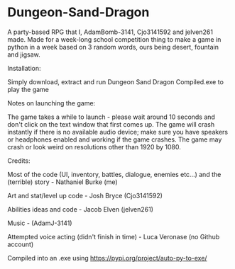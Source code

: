 # Dungeon-Sand-Dragon

A party-based RPG that I, AdamBomb-3141, Cjo3141592 and jelven261 made.
Made for a week-long school competition thing to make a game in python in a week based on 3 random words, ours being desert, fountain and jigsaw.

Installation:

Simply download, extract and run Dungeon Sand Dragon Compiled.exe to play the game

Notes on launching the game:

The game takes a while to launch - please wait around 10 seconds and don't click on the text window that first comes up.
The game will crash instantly if there is no available audio device; make sure you have speakers or headphones enabled and working if the game crashes.
The game may crash or look weird on resolutions other than 1920 by 1080.

Credits:

Most of the code (UI, inventory, battles, dialogue, enemies etc...) and the (terrible) story - Nathaniel Burke (me)

Art and stat/level up code - Josh Bryce (Cjo3141592)

Abilities ideas and code - Jacob Elven (jelven261)

Music - (AdamJ-3141)

Attempted voice acting (didn't finish in time) - Luca Veronase (no Github account)

Compiled into an .exe using https://pypi.org/project/auto-py-to-exe/
